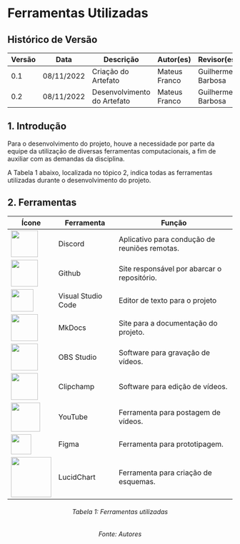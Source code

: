 # Ferramentas Utilizadas

## Histórico de Versão

| Versão | Data | Descrição |  Autor(es) | Revisor(es) |
| --- | --- | --- | --- | --- |
| 0.1 | 08/11/2022 | Criação do Artefato | Mateus Franco | Guilherme Barbosa |
| 0.2 | 08/11/2022 | Desenvolvimento do Artefato | Mateus Franco | Guilherme Barbosa |

## 1. Introdução

Para o desenvolvimento do projeto, houve a necessidade por parte da equipe da utilização de diversas ferramentas computacionais, a fim de auxiliar com as demandas da disciplina.

A Tabela 1 abaixo, localizada no tópico 2, indica todas as ferramentas utilizadas durante o desenvolvimento do projeto.

## 2. Ferramentas

| **Ícone** | **Ferramenta** | **Função** |
| --- | --- | --- |
|<img src="https://user-images.githubusercontent.com/54439337/178488439-887b302a-df0b-4a4b-8929-cb5e3a7c977b.png" height= 60 width=60> | Discord| Aplicativo para condução de reuniões remotas. |
|<img src="https://user-images.githubusercontent.com/54439337/178488593-7d264a24-1a36-41c5-81cd-88a07b0f6c04.png" height= 60 width=60> | Github| Site responsável  por abarcar o repositório. |
|<img src="https://user-images.githubusercontent.com/71900095/200707298-af5248cd-ff5f-4ca0-8670-e1110ad6c669.png" height= 50 width=50> | Visual Studio Code | Editor de texto para o projeto |
|<img src="https://user-images.githubusercontent.com/54439337/178488789-69ddaafc-2d25-4d76-b780-3a90bda82ee6.png" height= 60 width=60> | MkDocs| Site para a documentação do projeto. |
|<img src="https://user-images.githubusercontent.com/72279998/182247936-cec95cfa-0619-41f7-808f-21859692cc48.png" height= 60 width=60> | OBS Studio | Software para gravação de vídeos. |
|<img src="https://user-images.githubusercontent.com/72279998/182248688-2afa7006-cf91-4afc-9836-faa29b105dd6.png" height= 60 width=60> | Clipchamp | Software para edição de vídeos. |
|<img src="https://user-images.githubusercontent.com/72279998/188236391-72273e65-1e86-4d9b-9395-cf1165f57aeb.png" height= 65 width=65> | YouTube | Ferramenta para postagem de vídeos. |
|<img src="https://github.com/Interacao-Humano-Computador/2022.1-Faculdade-de-Arquitetura-e-Urbanismo/raw/development/docs/assets/figma-logo.png" height= 45 width=45> | Figma | Ferramenta para prototipagem. |
|<img src="https://user-images.githubusercontent.com/71900095/202864771-aebc8dc7-65ba-4625-868f-24a7124d2f37.png" height= 90 width=90> | LucidChart | Ferramenta para criação de esquemas. |
<h6 align = "center"> Tabela 1: Ferramentas utilizadas </h6>
<h6 align = "center"> Fonte: Autores </h6>
